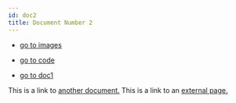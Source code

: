 ```yaml
---
id: doc2
title: Document Number 2
---
```


- [go to images](doc1#images)

- [go to code](doc1#code)

- [go to doc1](doc1)

This is a link to [another document.](doc3.md) This is a link to an [external page.](http://www.example.com/)
